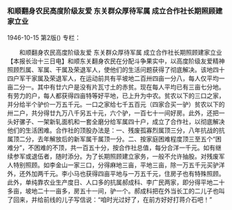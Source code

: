 ### 和顺翻身农民高度阶级友爱  东关群众厚待军属  成立合作社长期照顾建家立业

1946-10-15
第2版()
专栏：

　　和顺翻身农民高度阶级友爱
    东关群众厚待军属
    成立合作社长期照顾建家立业
    【本报长治十三日电】和顺东关翻身农民在分配斗争果实中，以高度阶级友爱精神照顾烈属、军属、干属及荣退军人，使他们的生活问题获得了彻底解决。该地四十四户军干家属及荣退军人，在运动前共有平坡地二百卅四亩一分八，每人仅平均一亩二分一。其中有廿六户是没有片瓦寸土的赤贫。现在每人平均已有三亩七分地。有劳力的户，每人都获得四亩特等好平地，已上升为中农。贫农以下的三口之家，并分给半个驴价一万五千元。一口之家给七千五百元（四家合买一驴）贫农以下的卅二户，共分得廿九万八千另五十元，六个驴，一百七十一间好房。此外，还把一头好骡子、一架新轧面机和一套全磨分给军属四十户，成立了合作社，以彻底解决他们的生活困难。合作社的顶股办法是：一、残废孤寡烈属顶三分，八年抗战的抗属顶二分，去年解放后的新军属干属顶一分。二、按家庭困难程度顶三至五个“困难分”，不困难的不顶，共一百五十分，按合作社总值，每分合洋一千元。如有继续参军或退伍者，随时添分。为了长期照顾建立家务，一般不允许抽股。对残废军人特别照顾。如李金山一家三口，分得麻地三亩，平地三亩，除一万五千元买驴洋外，还外加两千元。李小马也获得四亩平地与一万五千元，住房子也有特殊照顾。此外，单纯靠农业生产度日、人口多的抗属郝成科、李广民两家，即分得平地二十多亩，坡地二十一亩多，房五十一间，驴一个。郝成科把在外当长工的二儿子也叫了回来，并给前线的儿子写信说：“咱时光过好了，在前方好好打蒋介石吧！”
